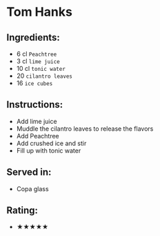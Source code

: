 # Tom Hanks

## Ingredients:
- 6 cl `Peachtree`
- 3 cl `lime juice`
- 10 cl `tonic water`
- 20 `cilantro leaves`
- 16 `ice cubes`

## Instructions:
- Add lime juice
- Muddle the cilantro leaves to release the flavors
- Add Peachtree
- Add crushed ice and stir
- Fill up with tonic water

## Served in:
- Copa glass

## Rating:
- ★★★★★